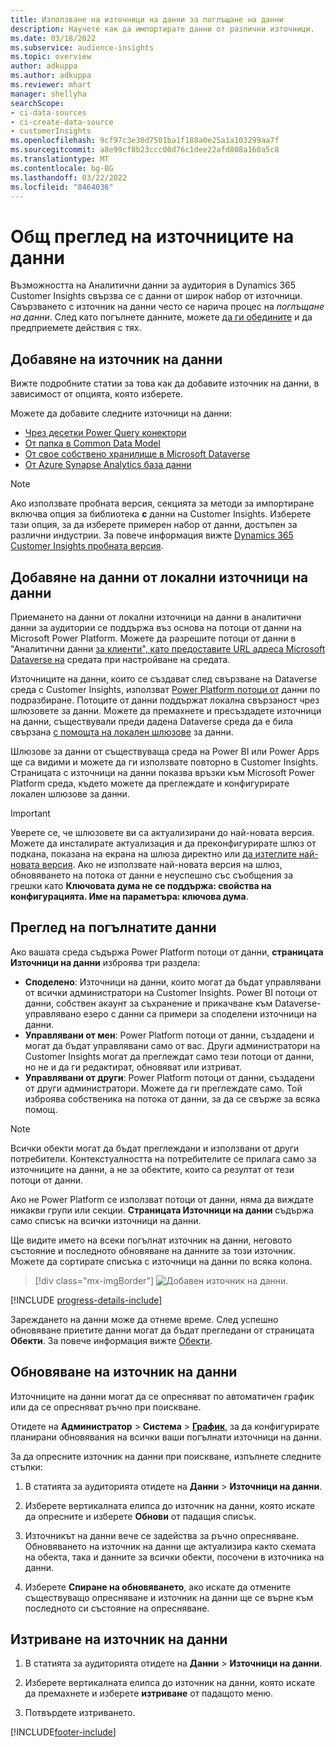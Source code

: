 ```yaml
---
title: Използване на източници на данни за поглъщане на данни
description: Научете как да импортирате данни от различни източници.
ms.date: 03/18/2022
ms.subservice: audience-insights
ms.topic: overview
author: adkuppa
ms.author: adkuppa
ms.reviewer: mhart
manager: shellyha
searchScope:
- ci-data-sources
- ci-create-data-source
- customerInsights
ms.openlocfilehash: 9cf97c3e30d7501ba1f188a0e25a1a103299aa7f
ms.sourcegitcommit: a8e99cf8b23ccc00d76c1dee22afd808a160a5c8
ms.translationtype: MT
ms.contentlocale: bg-BG
ms.lasthandoff: 03/22/2022
ms.locfileid: "8464036"
---
```

# <a name="data-sources-overview"></a>Общ преглед на източниците на данни



Възможността на Аналитични данни за аудитория в Dynamics 365 Customer Insights свързва се с данни от широк набор от източници. Свързването с източник на данни често се нарича процес на *поглъщане на данни*. След като погълнете данните, можете [да ги обедините](data-unification.md) и да предприемете действия с тях.

## <a name="add-a-data-source"></a>Добавяне на източник на данни

Вижте подробните статии за това как да добавите източник на данни, в зависимост от опцията, която изберете.

Можете да добавите следните източници на данни:

- [Чрез десетки Power Query конектори](connect-power-query.md)
- [От папка в Common Data Model](connect-common-data-model.md)
- [От свое собствено хранилище в Microsoft Dataverse](connect-dataverse-managed-lake.md)
- [От Azure Synapse Analytics база данни](connect-synapse.md)

> [!NOTE]
> Ако използвате пробната версия, секцията за методи за импортиране включва опция за библиотека **с** данни на Customer Insights. Изберете тази опция, за да изберете примерен набор от данни, достъпен за различни индустрии. За повече информация вижте [Dynamics 365 Customer Insights пробната версия](../trial-signup.md).

## <a name="add-data-from-on-premises-data-sources"></a>Добавяне на данни от локални източници на данни

Приемането на данни от локални източници на данни в аналитични данни за аудитории се поддържа въз основа на потоци от данни на Microsoft Power Platform. Можете да разрешите потоци от данни в "Аналитични данни [за клиенти", като предоставите URL адреса Microsoft Dataverse на](create-environment.md) средата при настройване на средата.

Източниците на данни, които се създават след свързване на Dataverse среда с Customer Insights, използват [Power Platform потоци от](/power-query/dataflows/overview-dataflows-across-power-platform-dynamics-365) данни по подразбиране. Потоците от данни поддържат локална свързаност чрез шлюзовете за данни. Можете да премахнете и пресъздадете източници на данни, съществували преди дадена Dataverse среда да е била свързана [с помощта на локален шлюзове](/data-integration/gateway/service-gateway-app) за данни.

Шлюзове за данни от съществуваща среда на Power BI или Power Apps ще са видими и можете да ги използвате повторно в Customer Insights. Страницата с източници на данни показва връзки към Microsoft Power Platform среда, където можете да преглеждате и конфигурирате локален шлюзове за данни.

> [!IMPORTANT]
> Уверете се, че шлюзовете ви са актуализирани до най-новата версия. Можете да инсталирате актуализация и да преконфигурирате шлюз от подкана, показана на екрана на шлюза директно или [да изтеглите най-новата версия](https://powerapps.microsoft.com/downloads/). Ако не използвате най-новата версия на шлюз, обновяването на потока от данни е неуспешно със съобщения за грешки като **Ключовата дума не се поддържа: свойства на конфигурацията. Име на параметъра: ключова дума**.

## <a name="review-ingested-data"></a>Преглед на погълнатите данни
Ако вашата среда съдържа Power Platform потоци от данни, **страницата Източници на данни** изброява три раздела: 
- **Споделено**: Източници на данни, които могат да бъдат управлявани от всички администратори на Customer Insights. Power BI потоци от данни, собствен акаунт за съхранение и прикачване към Dataverse-управлявано езеро с данни са примери за споделени източници на данни.
- **Управлявани от мен**: Power Platform потоци от данни, създадени и могат да бъдат управлявани само от вас. Други администратори на Customer Insights могат да преглеждат само тези потоци от данни, но не и да ги редактират, обновяват или изтриват.
- **Управлявани от други**: Power Platform потоци от данни, създадени от други администратори. Можете да ги преглеждате само. Той изброява собственика на потока от данни, за да се свърже за всяка помощ.
> [!NOTE]
> Всички обекти могат да бъдат преглеждани и използвани от други потребители. Контекстуалността на потребителите се прилага само за източниците на данни, а не за обектите, които са резултат от тези потоци от данни.

Ако не Power Platform се използват потоци от данни, няма да виждате никакви групи или секции. **Страницата Източници на данни** съдържа само списък на всички източници на данни.

Ще видите името на всеки погълнат източник на данни, неговото състояние и последното обновяване на данните за този източник. Можете да сортирате списъка с източници на данни по всяка колона.

> [!div class="mx-imgBorder"]
> ![Добавен източник на данни.](media/configure-data-datasource-added.png "Добавен източник на данни")

[!INCLUDE [progress-details-include](../includes/progress-details-pane.md)]

Зареждането на данни може да отнеме време. След успешно обновяване приетите данни могат да бъдат прегледани от страницата **Обекти**. За повече информация вижте [Обекти](entities.md).

## <a name="refresh-a-data-source"></a>Обновяване на източник на данни

Източниците на данни могат да се опресняват по автоматичен график или да се опресняват ръчно при поискване. 

Отидете на **Администратор** > **Система** > [**График**](system.md#schedule-tab), за да конфигурирате планирани обновявания на всички ваши погълнати източници на данни.

За да опресните източник на данни при поискване, изпълнете следните стъпки:

1. В статията за аудиторията отидете на **Данни** > **Източници на данни**.

2. Изберете вертикалната елипса до източник на данни, която искате да опресните и изберете **Обнови** от падащия списък.

3. Източникът на данни вече се задейства за ръчно опресняване. Обновяването на източник на данни ще актуализира както схемата на обекта, така и данните за всички обекти, посочени в източника на данни.

4. Изберете **Спиране на обновяването**, ако искате да отмените съществуващо опресняване и източник на данни ще се върне към последното си състояние на опресняване.

## <a name="delete-a-data-source"></a>Изтриване на източник на данни

1. В статията за аудиторията отидете на **Данни** > **Източници на данни**.

2. Изберете вертикалната елипса до източник на данни, която искате да премахнете и изберете **изтриване** от падащото меню.

3. Потвърдете изтриването.


[!INCLUDE[footer-include](../includes/footer-banner.md)]
